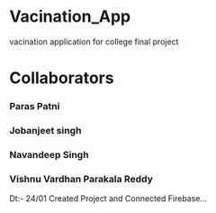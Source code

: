 # Vacination_App
vacination application for college final project

# Collaborators
### Paras Patni
### Jobanjeet singh
### Navandeep Singh
### Vishnu Vardhan Parakala Reddy

Dt:- 24/01 Created Project and Connected Firebase...
